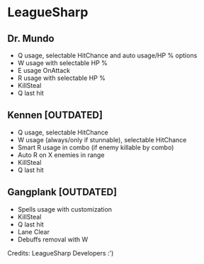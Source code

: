 LeagueSharp
===========

Dr. Mundo
-----------
- Q usage, selectable HitChance and auto usage/HP % options
- W usage with selectable HP %
- E usage OnAttack
- R usage with selectable HP %
- KillSteal
- Q last hit

Kennen [OUTDATED]
-----------
- Q usage, selectable HitChance
- W usage (always/only if stunnable), selectable HitChance
- Smart R usage in combo (if enemy killable by combo)
- Auto R on X enemies in range
- KillSteal
- Q last hit

Gangplank [OUTDATED]
-----------
- Spells usage with customization
- KillSteal
- Q last hit
- Lane Clear
- Debuffs removal with W

Credits:
LeagueSharp Developers :')
